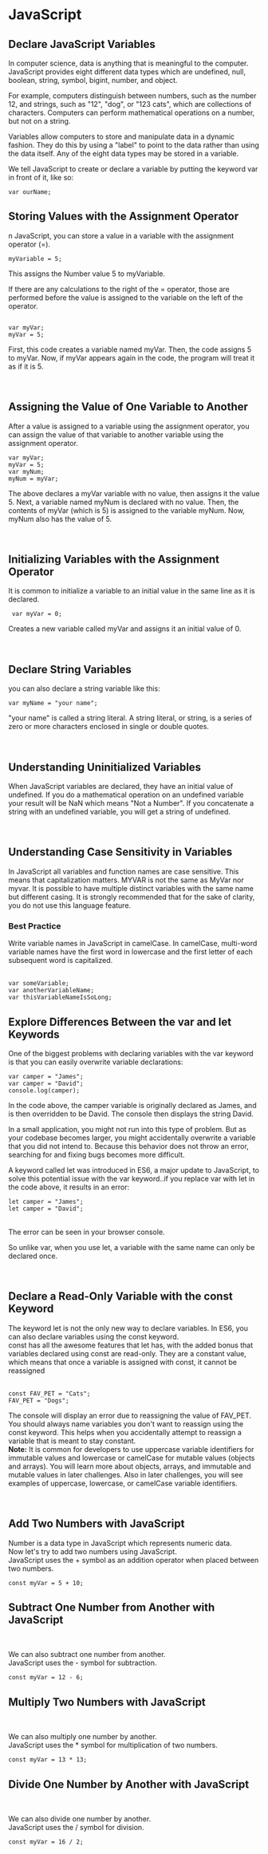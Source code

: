 # JavaScript
<h2>Declare JavaScript Variables</h2>
<p>In computer science, data is anything that is meaningful to the computer. JavaScript provides eight different data types which are undefined, null, boolean, string, symbol, bigint, number, and object.</p>
<p>For example, computers distinguish between numbers, such as the number 12, and strings, such as "12", "dog", or "123 cats", which are collections of characters. Computers can perform mathematical operations on a number, but not on a string.</p>
<p>Variables allow computers to store and manipulate data in a dynamic fashion. They do this by using a "label" to point to the data rather than using the data itself. Any of the eight data types may be stored in a variable.</p>
<p>We tell JavaScript to create or declare a variable by putting the keyword var in front of it, like so:</p>
<code>var ourName;</code>
  
<h2>Storing Values with the Assignment Operator</h2>
<p>n JavaScript, you can store a value in a variable with the assignment operator (=).</p>
<code>myVariable = 5;</code>
<p>This assigns the Number value 5 to myVariable.</p>

<p>If there are any calculations to the right of the = operator, those are performed before the value is assigned to the variable on the left of the operator.
</p>
<code>
var myVar;
myVar = 5;
</code>
<p>
First, this code creates a variable named myVar. Then, the code assigns 5 to myVar. Now, if myVar appears again in the code, the program will treat it as if it is 5.</p>
<br>
<h2>Assigning the Value of One Variable to Another</h2>
<p>After a value is assigned to a variable using the assignment operator, you can assign the value of that variable to another variable using the assignment operator.</p>
<code>var myVar;
myVar = 5;
var myNum;
myNum = myVar;</code>
<p>The above declares a myVar variable with no value, then assigns it the value 5. Next, a variable named myNum is declared with no value. Then, the contents of myVar (which is 5) is assigned to the variable myNum. Now, myNum also has the value of 5.</p>
<br>
<h2>Initializing Variables with the Assignment Operator</h2>
<p>It is common to initialize a variable to an initial value in the same line as it is declared.</p>
<code> var myVar = 0;</code>
<p>
Creates a new variable called myVar and assigns it an initial value of 0.</p>
<br>
<h2>Declare String Variables</h2>
<p> you can also declare a string variable like this:</p>
<code>var myName = "your name";</code>
<p>"your name" is called a string literal. A string literal, or string, is a series of zero or more characters enclosed in single or double quotes.</p>
<br>
<h2>Understanding Uninitialized Variables</h2>
<p>When JavaScript variables are declared, they have an initial value of undefined. If you do a mathematical operation on an undefined variable your result will be NaN which means "Not a Number". If you concatenate a string with an undefined variable, you will get a string of undefined.</p>
<br>
<h2>Understanding Case Sensitivity in Variables</h2>
<p>In JavaScript all variables and function names are case sensitive. This means that capitalization matters. MYVAR is not the same as MyVar nor myvar. It is possible to have multiple distinct variables with the same name but different casing. It is strongly recommended that for the sake of clarity, you do not use this language feature.</p>
<h3>Best Practice</h3>
<p>Write variable names in JavaScript in camelCase. In camelCase, multi-word variable names have the first word in lowercase and the first letter of each subsequent word is capitalized.</p>

<br>
<code>var someVariable;
var anotherVariableName;
var thisVariableNameIsSoLong;</code>
<br>
<h2>Explore Differences Between the var and let Keywords</h2>
<p>One of the biggest problems with declaring variables with the var keyword is that you can easily overwrite variable declarations:</p>
<code>var camper = "James";
var camper = "David";
console.log(camper);</code>
<br>
<p>In the code above, the camper variable is originally declared as James, and is then overridden to be David. The console then displays the string David.</p>
<p>In a small application, you might not run into this type of problem. But as your codebase becomes larger, you might accidentally overwrite a variable that you did not intend to. Because this behavior does not throw an error, searching for and fixing bugs becomes more difficult.</p>
<p>A keyword called let was introduced in ES6, a major update to JavaScript, to solve this potential issue with the var keyword..if you replace var with let in the code above, it results in an error:</p>
<code>let camper = "James";
let camper = "David";
</code>
<br>
<p>The error can be seen in your browser console.

So unlike var, when you use let, a variable with the same name can only be declared once.</p>
<br>
<h2>Declare a Read-Only Variable with the const Keyword</h2>
<p>The keyword let is not the only new way to declare variables. In ES6, you can also declare variables using the const keyword.
<br>
const has all the awesome features that let has, with the added bonus that variables declared using const are read-only. They are a constant value, which means that once a variable is assigned with const, it cannot be reassigned</p>
<br>
<code>const FAV_PET = "Cats";
FAV_PET = "Dogs";</code>
<br>
<p>The console will display an error due to reassigning the value of FAV_PET.
<br>
You should always name variables you don't want to reassign using the const keyword. This helps when you accidentally attempt to reassign a variable that is meant to stay constant.
<br>
<b>Note:</b> It is common for developers to use uppercase variable identifiers for immutable values and lowercase or camelCase for mutable values (objects and arrays). You will learn more about objects, arrays, and immutable and mutable values in later challenges. Also in later challenges, you will see examples of uppercase, lowercase, or camelCase variable identifiers.</p>
<br>
<h2>Add Two Numbers with JavaScript</h2>
<p>Number is a data type in JavaScript which represents numeric data.
<br>
Now let's try to add two numbers using JavaScript.
<br>
JavaScript uses the + symbol as an addition operator when placed between two numbers.</p>
<code>const myVar = 5 + 10;</code>
<br>
<h2>Subtract One Number from Another with JavaScript</h2>
<br>
<p>We can also subtract one number from another.
<br>
JavaScript uses the - symbol for subtraction.</p>
<code>const myVar = 12 - 6;</code>
<br>
<h2>Multiply Two Numbers with JavaScript
</h2>
<br>
<p>We can also multiply one number by another.
<br>
JavaScript uses the * symbol for multiplication of two numbers.</p>
<code>const myVar = 13 * 13;</code>
<br>
<h2>Divide One Number by Another with JavaScript</h2>
<br>
<p>We can also divide one number by another.
<br>
JavaScript uses the / symbol for division.</p>
<code>const myVar = 16 / 2;</code>
